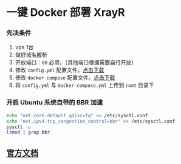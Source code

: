 # 一键 Docker 部署 XrayR

### 先决条件

1. vps 1台
2. 做好域名解析
3. 开放端口：`80` 必须，（其他端口根据需要自行开放）
4. 修改 `config.yml` 配置文件。[点击下载](https://github.com/Sam-Mey/some_project/blob/main/XrayR/config.yml)
5. 修改 `docker-compose` 配置文件。[点击下载](https://github.com/Sam-Mey/some_project/blob/main/XrayR/docker-compose.yml)
6. 将 `config.yml` 与 `docker-compose.yml` 上传到 `root` 目录下

### 开启 Ubuntu 系统自带的 BBR 加速
```bash
echo "net.core.default_qdisc=fq" >> /etc/sysctl.conf
echo "net.ipv4.tcp_congestion_control=bbr" >> /etc/sysctl.conf
sysctl -p
lsmod | grep bbr
```

## [官方文档](https://xrayr-project.github.io/XrayR-doc/xrayr-xia-zai-he-an-zhuang/install/docker.html)
